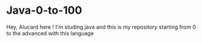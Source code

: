 # Java-0-to-100
Hey, Alucard here ! I'm studing java and this is my repository starting from 0 to the advanced with this language
